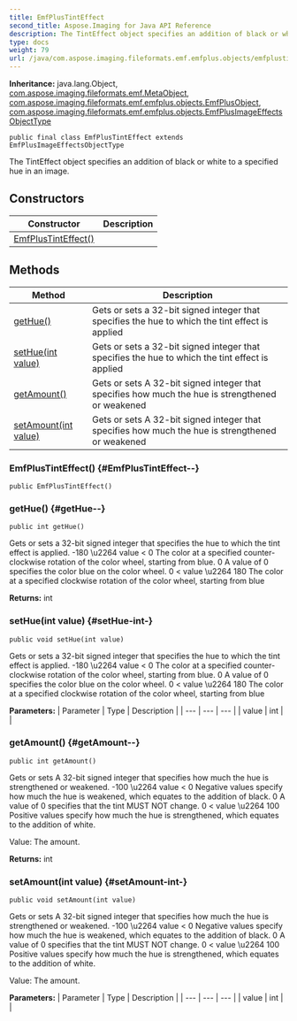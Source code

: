 ```yaml
---
title: EmfPlusTintEffect
second_title: Aspose.Imaging for Java API Reference
description: The TintEffect object specifies an addition of black or white to a specified hue in an image.
type: docs
weight: 79
url: /java/com.aspose.imaging.fileformats.emf.emfplus.objects/emfplustinteffect/
---
```

**Inheritance:**
java.lang.Object, [com.aspose.imaging.fileformats.emf.MetaObject](../../com.aspose.imaging.fileformats.emf/metaobject), [com.aspose.imaging.fileformats.emf.emfplus.objects.EmfPlusObject](../../com.aspose.imaging.fileformats.emf.emfplus.objects/emfplusobject), [com.aspose.imaging.fileformats.emf.emfplus.objects.EmfPlusImageEffectsObjectType](../../com.aspose.imaging.fileformats.emf.emfplus.objects/emfplusimageeffectsobjecttype)
```
public final class EmfPlusTintEffect extends EmfPlusImageEffectsObjectType
```

The TintEffect object specifies an addition of black or white to a specified hue in an image.
## Constructors

| Constructor | Description |
| --- | --- |
| [EmfPlusTintEffect()](#EmfPlusTintEffect--) |  |
## Methods

| Method | Description |
| --- | --- |
| [getHue()](#getHue--) | Gets or sets a 32-bit signed integer that specifies the hue to which the tint effect is applied |
| [setHue(int value)](#setHue-int-) | Gets or sets a 32-bit signed integer that specifies the hue to which the tint effect is applied |
| [getAmount()](#getAmount--) | Gets or sets A 32-bit signed integer that specifies how much the hue is strengthened or weakened |
| [setAmount(int value)](#setAmount-int-) | Gets or sets A 32-bit signed integer that specifies how much the hue is strengthened or weakened |
### EmfPlusTintEffect() {#EmfPlusTintEffect--}
```
public EmfPlusTintEffect()
```


### getHue() {#getHue--}
```
public int getHue()
```


Gets or sets a 32-bit signed integer that specifies the hue to which the tint effect is applied. -180 \\u2264 value < 0 The color at a specified counter-clockwise rotation of the color wheel, starting from blue. 0 A value of 0 specifies the color blue on the color wheel. 0 < value \\u2264 180 The color at a specified clockwise rotation of the color wheel, starting from blue

**Returns:**
int
### setHue(int value) {#setHue-int-}
```
public void setHue(int value)
```


Gets or sets a 32-bit signed integer that specifies the hue to which the tint effect is applied. -180 \\u2264 value < 0 The color at a specified counter-clockwise rotation of the color wheel, starting from blue. 0 A value of 0 specifies the color blue on the color wheel. 0 < value \\u2264 180 The color at a specified clockwise rotation of the color wheel, starting from blue

**Parameters:**
| Parameter | Type | Description |
| --- | --- | --- |
| value | int |  |

### getAmount() {#getAmount--}
```
public int getAmount()
```


Gets or sets A 32-bit signed integer that specifies how much the hue is strengthened or weakened. -100 \\u2264 value < 0 Negative values specify how much the hue is weakened, which equates to the addition of black. 0 A value of 0 specifies that the tint MUST NOT change. 0 < value \\u2264 100 Positive values specify how much the hue is strengthened, which equates to the addition of white.

Value: The amount.

**Returns:**
int
### setAmount(int value) {#setAmount-int-}
```
public void setAmount(int value)
```


Gets or sets A 32-bit signed integer that specifies how much the hue is strengthened or weakened. -100 \\u2264 value < 0 Negative values specify how much the hue is weakened, which equates to the addition of black. 0 A value of 0 specifies that the tint MUST NOT change. 0 < value \\u2264 100 Positive values specify how much the hue is strengthened, which equates to the addition of white.

Value: The amount.

**Parameters:**
| Parameter | Type | Description |
| --- | --- | --- |
| value | int |  |

